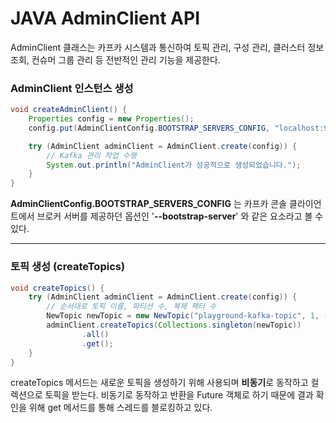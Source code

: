 # JAVA AdminClient API

AdminClient 클래스는 카프카 시스템과 통신하여 토픽 관리, 구성 관리, 클러스터 정보 조회, 
컨슈머 그룹 관리 등 전반적인 관리 기능을 제공한다.

### AdminClient 인스턴스 생성

```java
void createAdminClient() {
    Properties config = new Properties();
    config.put(AdminClientConfig.BOOTSTRAP_SERVERS_CONFIG, "localhost:9092");

    try (AdminClient adminClient = AdminClient.create(config)) {
        // Kafka 관리 작업 수행
        System.out.println("AdminClient가 성공적으로 생성되었습니다.");
    }
}
```
**AdminClientConfig.BOOTSTRAP_SERVERS_CONFIG** 는 카프카 콘솔 클라이언트에서 브로커 서버를 제공하던 옵션인 '**--bootstrap-server**' 와 같은 요소라고 볼 수 있다.

---
### 토픽 생성 (createTopics)
```java
void createTopics() {
    try (AdminClient adminClient = AdminClient.create(config)) {
        // 순서대로 토픽 이름, 파티션 수, 복제 팩터 수
        NewTopic newTopic = new NewTopic("playground-kafka-topic", 1, (short) 1);
        adminClient.createTopics(Collections.singleton(newTopic))
                .all()
                .get();
    }
}
```
createTopics 메서드는 새로운 토픽을 생성하기 위해 사용되며 **비동기**로 동작하고 컬렉션으로 토픽을 받는다.
비동기로 동작하고 반환을 Future 객체로 하기 때문에 결과 확인을 위해 get 메서드를 통해 스레드를 블로킹하고 있다.

